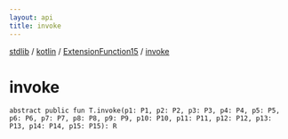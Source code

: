 ```yaml
---
layout: api
title: invoke
---
```

[stdlib](../../index.md) / [kotlin](../index.md) / [ExtensionFunction15](index.md) / [invoke](invoke.md)

# invoke

```
abstract public fun T.invoke(p1: P1, p2: P2, p3: P3, p4: P4, p5: P5, p6: P6, p7: P7, p8: P8, p9: P9, p10: P10, p11: P11, p12: P12, p13: P13, p14: P14, p15: P15): R
```
